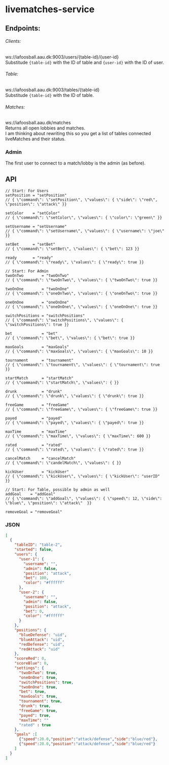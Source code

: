 # livematches-service

## Endpoints:
###### Clients:
ws://iafoosball.aau.dk:9003/users/{table-id}/{user-id} <br />
Substitude `{table-id}` with the ID of table and `{user-id}` with the ID of user.

###### Table:
ws://iafoosball.aau.dk:9003/tables/{table-id} <br />
Substitude `{table-id}` with the ID of table.

###### Matches:
ws://iafoosball.aau.dk/matches <br />
Returns all open lobbies and matches. <br />
I am thinking about rewriting this so you get a list of tables connected
liveMatches and their status.

### Admin
The first user to connect to a match/lobby is the admin (as before).

## API

```
// Start: For Users
setPosition = "setPosition"
// { \"command\": \"setPosition\", \"values\": { \"side\": \"red\", \"position\": \"attack\" }}

setColor    = "setColor"
// { \"command\": \"setColor\", \"values\": { \"color\": \"green\" }}

setUsername = "setUsername"
// { \"command\": \"setUsername\", \"values\": { \"username\": \"joe\" }}

setBet      = "setBet"
// { \"command\": \"setBet\", \"values\": { \"bet\": 123 }}

ready       = "ready"
// { \"command\": \"ready\", \"values\": { \"ready\": true }}

// Start: For Admin
twoOnTwo        = "twoOnTwo"
// { \"command\": \"twoOnTwo\", \"values\": { \"twoOnTwo\": true }}

twoOnOne        = "twoOnOne"
// { \"command\": \"oneOnTwo\", \"values\": { \"oneOnTwo\": true }}

oneOnOne        = "oneOnOne"
// { \"command\": \"oneOnOne\", \"values\": { \"oneOnOne\": true }}

switchPositions = "switchPositions"
// { \"command\": \"switchPositions\", \"values\": { \"switchPositions\": true }}

bet             = "bet"
// { \"command\": \"bet\", \"values\": { \"bet\": true }}

maxGoals        = "maxGoals"
// { \"command\": \"maxGoals\", \"values\": { \"maxGoals\": 10 }}

tournament      = "tournament"
// { \"command\": \"tournament\", \"values\": { \"tournament\": true }}

startMatch      = "startMatch"
// { \"command\": \"startMatch\", \"values\": { }}

drunk           = "drunk"
// { \"command\": \"drunk\", \"values\": { \"drunk\": true }}

freeGame        = "freeGame"
// { \"command\": \"freeGame\", \"values\": { \"freeGame\": true }}

payed           = "payed"
// { \"command\": \"payed\", \"values\": { \"payed\": true }}

maxTime         = "maxTime"
// { \"command\": \"maxTime\", \"values\": { \"maxTime\": 600 }}

rated           = "rated"
// { \"command\": \"rated\", \"values\": { \"rated\": true }}

cancelMatch     = "cancelMatch"
// { \"command\": \"candelMatch\", \"values\": { }}

kickUser        = "kickUser"
// { \"command\": \"kickUser\", \"values\": { \"kickUser\": "userID" }}

// Start: For Table, possible by admin as well
addGoal    = "addGoal"
// { \"command\": \"addGoal\", \"values\": { \"speed\": 12, \"side\": \"blue\", \"position\": \"attack\"  }}

removeGoal = "removeGoal"
```

### JSON
```json
[
  {
    "tableID": "table-2",
    "started": false,
    "users": {
      "user-1": {
        "username": "",
        "admin": false,
        "position": "attack",
        "bet": 100,
        "color": "#ffffff"
      },
      "user-2": {
        "username": "",
        "admin": false,
        "position": "attack",
        "bet": 0,
        "color": "#ffffff"
      }
    },
    "positions": {
      "blueDefense": "uid",
      "blueAttack": "uid",
      "redDefense": "uid",
      "redAttack": "uid"
    },
    "scoreRed": 0,
    "scoreBlue": 0,
    "settings": {
      "twoOnTwo": true,
      "oneOnOne": true,
      "switchPositions": true,
      "twoOnOne": true,
      "bet": true,
      "maxGoals": true,
      "tournament": true,
      "drunk": true,
      "freeGame": true,
      "payed": true,
      "maxTime": ""
      "rated" : true
    },
    "goals" :[
      {"speed":20.0,"position":"attack/defense","side":"blue/red"},
      {"speed":20.0,"position":"attack/defense","side":"blue/red"}
    ]
  }
]
```


